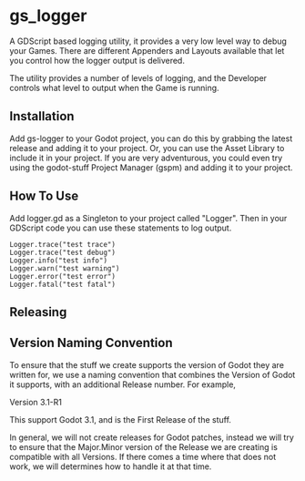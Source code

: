 # gs_logger
A GDScript based logging utility, it provides a very low level way to debug your Games. There are different Appenders and Layouts available that let you control how the logger output is delivered.

The utility provides a number of levels of logging, and the Developer controls what level to output when the Game is running. 

## Installation
Add gs-logger to your Godot project, you can do this by grabbing the latest release and adding it to your project. Or, you can use the Asset Library to include it in your project. If you are very adventurous, you could even try using the godot-stuff Project Manager (gspm) and adding it to your project.

## How To Use
Add logger.gd as a Singleton to your project called "Logger". Then in your GDScript code you can use these statements to log output.
```
Logger.trace("test trace")
Logger.trace("test debug")
Logger.info("test info")
Logger.warn("test warning")
Logger.error("test error")
Logger.fatal("test fatal")
```

## Releasing


## Version Naming Convention
To ensure that the stuff we create supports the version of Godot they are written for, we use a naming convention that combines the Version of Godot it supports, with an additional Release number. For example,

Version 3.1-R1

This support Godot 3.1, and is the First Release of the stuff.

In general, we will not create releases for Godot patches, instead we will try to ensure that the Major.Minor version of the Release we are creating is compatible with all Versions. If there comes a time where that does not work, we will determines how to handle it at that time.

